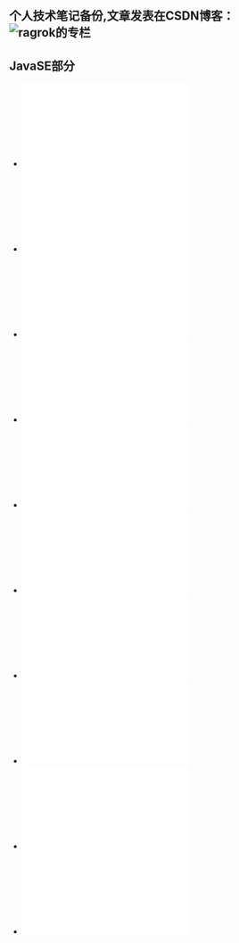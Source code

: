 个人技术笔记备份,文章发表在CSDN博客：![ragrok的专栏](http://blog.csdn.net/ragrok)
---
## JavaSE部分
 - ![Java内存空间，基本数据类型，数组](./JavaWeb/JavaSE/文章/12月/Java内存空间，基本数据类型，数组.md)
 - ![Java字符串常用方法和正则表达式](./JavaWeb/JavaSE/文章/12月/Java字符串常用方法和正则表达式.md)
 - ![Java字符串解析](./JavaWeb/JavaSE/文章/12月/Java字符串解析.md)
 - ![Java运行时类型信息](./JavaWeb/JavaSE/文章/12月/Java运行时类型信息.md)
 - ![Java泛型(一)](./JavaWeb/JavaSE/文章/12月/Java泛型(一).md)
 - ![Java泛型(二)](./JavaWeb/JavaSE/文章/12月/Java泛型(二).md)
 - ![Java集合(准备篇)](./JavaWeb/JavaSE/文章/12月/Java集合(准备篇).md)
 - ![Java集合总体分析](./JavaWeb/JavaSE/文章/12月/Java集合总体分析.md)
 - ![Java集合详细讲解（一）](./JavaWeb/JavaSE/文章/12月/Java集合详细讲解（一）.md)
 - ![Java集合详细讲解（二）](./JavaWeb/JavaSE/文章/12月/Java集合详细讲解（二）.md)